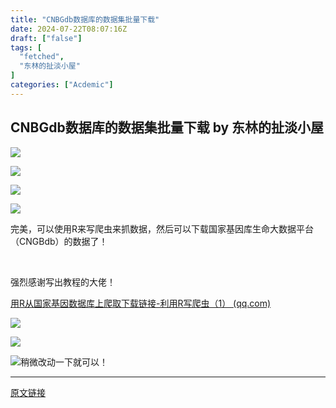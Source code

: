 ```yaml
---
title: "CNBGdb数据库的数据集批量下载"
date: 2024-07-22T08:07:16Z
draft: ["false"]
tags: [
  "fetched",
  "东林的扯淡小屋"
]
categories: ["Acdemic"]
---
```

CNBGdb数据库的数据集批量下载 by 东林的扯淡小屋
------
<div><p><img data-galleryid="" data-imgfileid="100026687" data-ratio="0.8083333333333333" data-s="300,640" data-type="png" data-w="1080" data-src="https://mmbiz.qpic.cn/mmbiz_png/kZ1wdgAscBpyAQmibnNJ5yQIxVpSK2xJpCVMVzmpibcBh0Jwy3EhdaQOKj8OOz5WosibuTGJwvRnRgFjWcsTALr0w/640?wx_fmt=png&amp;from=appmsg" src="https://mmbiz.qpic.cn/mmbiz_png/kZ1wdgAscBpyAQmibnNJ5yQIxVpSK2xJpCVMVzmpibcBh0Jwy3EhdaQOKj8OOz5WosibuTGJwvRnRgFjWcsTALr0w/640?wx_fmt=png&amp;from=appmsg"></p><p><img data-galleryid="" data-imgfileid="100026688" data-ratio="0.737037037037037" data-s="300,640" data-type="png" data-w="1080" data-src="https://mmbiz.qpic.cn/mmbiz_png/kZ1wdgAscBpyAQmibnNJ5yQIxVpSK2xJpDCrGaLopft6DUrsH7qXaYMXWYpeAFWh80YMe1XlibnsgRbBuaWPM1Uw/640?wx_fmt=png&amp;from=appmsg" src="https://mmbiz.qpic.cn/mmbiz_png/kZ1wdgAscBpyAQmibnNJ5yQIxVpSK2xJpDCrGaLopft6DUrsH7qXaYMXWYpeAFWh80YMe1XlibnsgRbBuaWPM1Uw/640?wx_fmt=png&amp;from=appmsg"></p><p><img data-galleryid="" data-imgfileid="100026689" data-ratio="0.5555555555555556" data-s="300,640" data-type="png" data-w="1080" data-src="https://mmbiz.qpic.cn/mmbiz_png/kZ1wdgAscBpyAQmibnNJ5yQIxVpSK2xJp7lc6GGsstu5RU0ksvDjg4ebUWgnIzjkrjkCGVP1OpmEhlibA7vU4Onw/640?wx_fmt=png&amp;from=appmsg" src="https://mmbiz.qpic.cn/mmbiz_png/kZ1wdgAscBpyAQmibnNJ5yQIxVpSK2xJp7lc6GGsstu5RU0ksvDjg4ebUWgnIzjkrjkCGVP1OpmEhlibA7vU4Onw/640?wx_fmt=png&amp;from=appmsg"></p><p><img data-galleryid="" data-imgfileid="100026690" data-ratio="0.8754578754578755" data-s="300,640" data-type="png" data-w="819" data-src="https://mmbiz.qpic.cn/mmbiz_png/kZ1wdgAscBpyAQmibnNJ5yQIxVpSK2xJp6ib90xTuEYbA1t2HJ7fc952gUSU0hqD2IhTGvLBHlpgJ058w6sPToHg/640?wx_fmt=png&amp;from=appmsg" src="https://mmbiz.qpic.cn/mmbiz_png/kZ1wdgAscBpyAQmibnNJ5yQIxVpSK2xJp6ib90xTuEYbA1t2HJ7fc952gUSU0hqD2IhTGvLBHlpgJ058w6sPToHg/640?wx_fmt=png&amp;from=appmsg"></p><p>完美，可以使用R来写爬虫来抓数据，然后可以下载国家基因库生命大数据平台（CNGBdb）的数据了！</p><p><br></p><p>强烈感谢写出教程的大佬！<br></p><p><a href="https://mp.weixin.qq.com/s?__biz=MzI4MzQyODE5Nw==&amp;mid=2247483904&amp;idx=1&amp;sn=50faede62684d737634b95a305b56b71&amp;scene=21#wechat_redirect" data-linktype="2">用R从国家基因数据库上爬取下载链接-利用R写爬虫（1） (qq.com)</a></p><p><img data-galleryid="" data-imgfileid="100026692" data-ratio="0.9722222222222222" data-s="300,640" data-type="png" data-w="1080" data-src="https://mmbiz.qpic.cn/mmbiz_png/kZ1wdgAscBpyAQmibnNJ5yQIxVpSK2xJpgzDq5TvFtxBgQZfWCnIvRL9ouSJZVgbrNNUbjFiaibBMMjeFOQzgffpQ/640?wx_fmt=png&amp;from=appmsg" src="https://mmbiz.qpic.cn/mmbiz_png/kZ1wdgAscBpyAQmibnNJ5yQIxVpSK2xJpgzDq5TvFtxBgQZfWCnIvRL9ouSJZVgbrNNUbjFiaibBMMjeFOQzgffpQ/640?wx_fmt=png&amp;from=appmsg"></p><p><img data-galleryid="" data-imgfileid="100026693" data-ratio="1.1783783783783783" data-s="300,640" data-type="png" data-w="370" data-src="https://mmbiz.qpic.cn/mmbiz_png/kZ1wdgAscBpyAQmibnNJ5yQIxVpSK2xJpZIcM1gkQ16yXojUpwxBLQ82MFl0rlcwsbg20JHnzsQhYK8TrFTm0gw/640?wx_fmt=png&amp;from=appmsg" src="https://mmbiz.qpic.cn/mmbiz_png/kZ1wdgAscBpyAQmibnNJ5yQIxVpSK2xJpZIcM1gkQ16yXojUpwxBLQ82MFl0rlcwsbg20JHnzsQhYK8TrFTm0gw/640?wx_fmt=png&amp;from=appmsg"></p><p><img data-galleryid="" data-imgfileid="100026694" data-ratio="0.48756218905472637" data-s="300,640" data-type="jpeg" data-w="804" data-src="https://mmbiz.qpic.cn/mmbiz_jpg/kZ1wdgAscBpyAQmibnNJ5yQIxVpSK2xJp06SWcsaaFA4BEo34oVkhHJgT7ghmofY3ZHl77sBby0eztdjHTbJHHg/640?wx_fmt=jpeg&amp;from=appmsg" src="https://mmbiz.qpic.cn/mmbiz_jpg/kZ1wdgAscBpyAQmibnNJ5yQIxVpSK2xJp06SWcsaaFA4BEo34oVkhHJgT7ghmofY3ZHl77sBby0eztdjHTbJHHg/640?wx_fmt=jpeg&amp;from=appmsg">稍微改动一下就可以！</p><p><mp-style-type data-value="3"></mp-style-type></p></div>  
<hr>
<a href="https://mp.weixin.qq.com/s/fk8uP644QaRSrTEQSgXk3A",target="_blank" rel="noopener noreferrer">原文链接</a>
